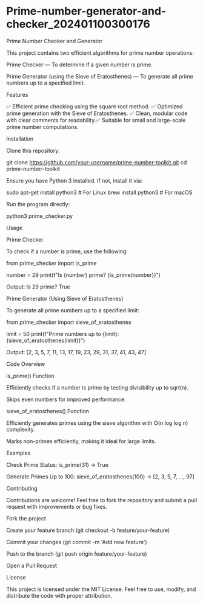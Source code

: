 # Prime-number-generator-and-checker_202401100300176

Prime Number Checker and Generator

This project contains two efficient algorithms for prime number operations:

Prime Checker — To determine if a given number is prime.

Prime Generator (using the Sieve of Eratosthenes) — To generate all prime numbers up to a specified limit.

Features

✅ Efficient prime checking using the square root method.
✅ Optimized prime generation with the Sieve of Eratosthenes.
✅ Clean, modular code with clear comments for readability.✅ Suitable for small and large-scale prime number computations.

Installation

Clone this repository:

git clone https://github.com/your-username/prime-number-toolkit.git
cd prime-number-toolkit

Ensure you have Python 3 installed. If not, install it via:

sudo apt-get install python3  # For Linux
brew install python3          # For macOS

Run the program directly:

python3 prime_checker.py

Usage

Prime Checker

To check if a number is prime, use the following:

from prime_checker import is_prime

number = 29
print(f"Is {number} prime? {is_prime(number)}")

Output: Is 29 prime? True

Prime Generator (Using Sieve of Eratosthenes)

To generate all prime numbers up to a specified limit:

from prime_checker import sieve_of_eratosthenes

limit = 50
print(f"Prime numbers up to {limit}: {sieve_of_eratosthenes(limit)}")

Output: [2, 3, 5, 7, 11, 13, 17, 19, 23, 29, 31, 37, 41, 43, 47]

Code Overview

is_prime() Function

Efficiently checks if a number is prime by testing divisibility up to sqrt(n).

Skips even numbers for improved performance.

sieve_of_eratosthenes() Function

Efficiently generates primes using the sieve algorithm with O(n log log n) complexity.

Marks non-primes efficiently, making it ideal for large limits.

Examples

Check Prime Status: is_prime(31) → True

Generate Primes Up to 100: sieve_of_eratosthenes(100) → [2, 3, 5, 7, ..., 97]

Contributing

Contributions are welcome! Feel free to fork the repository and submit a pull request with improvements or bug fixes.

Fork the project

Create your feature branch (git checkout -b feature/your-feature)

Commit your changes (git commit -m 'Add new feature')

Push to the branch (git push origin feature/your-feature)

Open a Pull Request

License

This project is licensed under the MIT License. Feel free to use, modify, and distribute the code with proper attribution.

